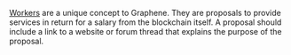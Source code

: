 [Workers](introduction/workers) are a unique concept to Graphene. They are proposals to provide services in return for a salary from the blockchain itself. A proposal should include a link to a website or forum thread that explains the purpose of the proposal.
